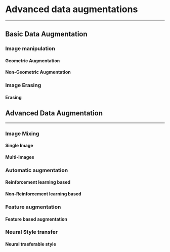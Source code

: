# Advanced data augmentations
----------------------------------
## Basic Data Augmentation 
### Image manipulation

#### Geometric Augmentation
#### Non-Geometric Augmentation

### Image Erasing
#### Erasing 

## Advanced Data Augmentation
----------------------------------
### Image Mixing 
#### Single Image 
#### Multi-Images 

### Automatic augmentation
#### Reinforcement learning based
#### Non-Reinforcement learning based

### Feature augmentation 
#### Feature based augmentation
### Neural Style transfer
#### Neural trasferable style
